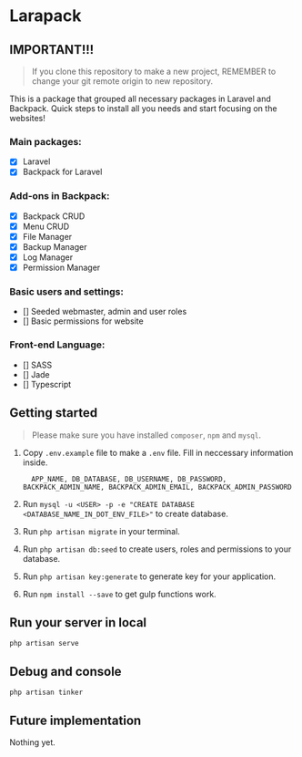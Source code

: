 # Larapack

## IMPORTANT!!!
> If you clone this repository to make a new project, REMEMBER to change your git remote origin to new repository.

This is a package that grouped all necessary packages in Laravel and Backpack. Quick steps to install all you needs and start focusing on the websites!

### Main packages:
- [x] Laravel
- [x] Backpack for Laravel

### Add-ons in Backpack:
- [x] Backpack CRUD
- [x] Menu CRUD
- [x] File Manager
- [x] Backup Manager
- [x] Log Manager
- [x] Permission Manager

### Basic users and settings:

- [] Seeded webmaster, admin and user roles
- [] Basic permissions for website

### Front-end Language:

- [] SASS
- [] Jade
- [] Typescript

## Getting started

> Please make sure you have installed `composer`, `npm` and `mysql`.

1. Copy `.env.example` file to make a `.env` file. Fill in neccessary information inside.

    ```
      APP_NAME, DB_DATABASE, DB_USERNAME, DB_PASSWORD, BACKPACK_ADMIN_NAME, BACKPACK_ADMIN_EMAIL, BACKPACK_ADMIN_PASSWORD
    ```
2. Run `mysql -u <USER> -p -e "CREATE DATABASE <DATABASE_NAME_IN_DOT_ENV_FILE>"` to create database.
3. Run `php artisan migrate` in your terminal.
4. Run `php artisan db:seed` to create users, roles and permissions to your database.
5. Run `php artisan key:generate` to generate key for your application.
6. Run `npm install --save` to get gulp functions work.

## Run your server in local

`php artisan serve`

## Debug and console

`php artisan tinker`

## Future implementation

Nothing yet.
